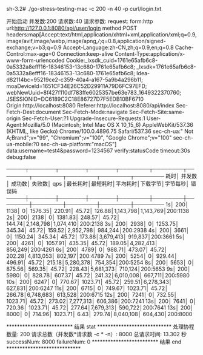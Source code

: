 sh-3.2# ./go-stress-testing-mac -c 200 -n 40 -p curl/login.txt

 开始启动  并发数:200 请求数:40 请求参数:
request:
 form:http
 url:http://127.0.0.1:8080/api/user/login
 method:POST
 headers:map[Accept:text/html,application/xhtml+xml,application/xml;q=0.9,image/avif,image/webp,image/apng,*/*;q=0.8,application/signed-exchange;v=b3;q=0.9 Accept-Language:zh-CN,zh;q=0.9,en;q=0.8 Cache-Control:max-age=0 Connection:keep-alive Content-Type:application/x-www-form-urlencoded Cookie:_lxsdk_cuid=1761e65afb6c8-0a5332a8efff16-18346153-13c680-1761e65afb6c8; _lxsdk=1761e65afb6c8-0a5332a8efff16-18346153-13c680-1761e65afb6c8; Idea-d82114bc=95219ce2-c359-40a4-a167-5a9b4a296b11; moaDeviceId=1651CF34E26C52D29911A79D6FC97EFD; webNewUuid=8f427f110df783ffe6025357be63e783_1649322370760; JSESSIONID=DC6189C2C18E86727D7F5EDB10BF6710 Origin:http://localhost:8080 Referer:http://localhost:8080/api/index Sec-Fetch-Dest:document Sec-Fetch-Mode:navigate Sec-Fetch-Site:same-origin Sec-Fetch-User:?1 Upgrade-Insecure-Requests:1 User-Agent:Mozilla/5.0 (Macintosh; Intel Mac OS X 10_15_6) AppleWebKit/537.36 (KHTML, like Gecko) Chrome/100.0.4896.75 Safari/537.36 sec-ch-ua:" Not A;Brand";v="99", "Chromium";v="100", "Google Chrome";v="100" sec-ch-ua-mobile:?0 sec-ch-ua-platform:"macOS"]
 data:username=test4&password=1234567
 verify:statusCode
 timeout:30s
 debug:false



─────┬───────┬───────┬───────┬────────┬────────┬────────┬────────┬────────┬────────┬────────
 耗时│ 并发数│ 成功数│ 失败数│   qps  │最长耗时│最短耗时│平均耗时│下载字节│字节每秒│ 错误码
─────┼───────┼───────┼───────┼────────┼────────┼────────┼────────┼────────┼────────┼────────
   1s│    200│   1138│      0│ 1576.35│  220.91│   45.72│  126.88│1,143,798│1,143,769│200:1138
   2s│    200│   2138│      0│ 1381.83│  248.57│   45.72│  144.74│2,148,798│1,074,410│200:2138
   3s│    200│   2938│      0│ 1253.75│  345.34│   45.72│  159.52│2,952,798│ 984,244│200:2938
   4s│    200│   3661│      0│ 1150.24│  345.34│   45.72│  173.88│3,679,413│ 919,837│200:3661
   5s│    200│   4261│      0│ 1057.91│  435.35│   45.72│  189.05│4,282,413│ 856,249│200:4261
   6s│    200│   4789│      0│  988.71│  473.07│   45.72│  202.28│4,813,053│ 802,197│200:4789
   7s│    200│   5254│      0│  929.44│  496.91│   45.72│  215.18│5,280,378│ 754,354│200:5254
   8s│    200│   5653│      0│  875.56│  569.35│   45.72│  228.43│5,681,373│ 710,124│200:5653
   9s│    200│   5980│      0│  828.78│  607.37│   45.72│  241.32│6,010,008│ 667,711│200:5980
  10s│    200│   6247│      0│  770.67│ 1023.71│   45.72│  259.51│6,278,343│ 627,831│200:6247
  11s│    200│   6715│      0│  749.67│ 1023.71│   45.72│  266.78│6,748,683│ 613,528│200:6715
  12s│    200│   7241│      0│  732.55│ 1023.71│   45.72│  273.02│7,277,313│ 606,386│200:7241
  13s│    200│   7641│      0│  720.36│ 1023.71│   45.72│  277.64│7,679,313│ 590,722│200:7641
  13s│    200│   8000│      0│  714.96│ 1023.71│    6.43│  279.74│8,040,108│ 604,430│200:8000


*************************  结果 stat  ****************************
处理协程数量: 200
请求总数（并发数*请求数 -c * -n）: 8000 总请求时间: 13.302 秒 successNum: 8000 failureNum: 0
*************************  结果 end   ****************************